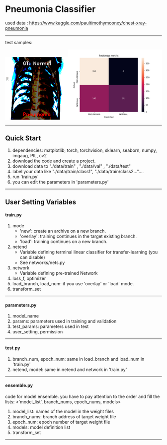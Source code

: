 # Pneumonia Classifier

used data : https://www.kaggle.com/paultimothymooney/chest-xray-pneumonia

***

test samples:

<img src="./save/ResNet18/test/epoch_40/sample/test_epoch_40_[NORMAL2-IM-0338-0001.jpeg].png" width="40%"><img src="./save/ResNet18/test/epoch_40/heatmap.png" width="60%">

---

## Quick Start

1. dependencies: matplotlib, torch, torchvision, sklearn, seaborn, numpy, imgaug, PIL, cv2
2. download the code and create a project.
3. download data to "./data/train" , "./data/val" , "./data/test"
4. label your data like "./data/train/class1", "./data/train/class2..."....
5. run 'train.py'
6. you can edit the parameters in 'parameters.py'

---

## User Setting Variables

#### train.py

1. mode
   * 'new': create an archive on a new branch.
   * 'overlay': training continues in the target existing branch.
   * 'load': training continues on a new branch.
2. netend
   - Variable defining terminal linear classifier for transfer-learning (you can disable)
   - See networks/nets.py
3. network
   - Variable defining pre-trained Network
4. loss_f, optimizer
5. load_branch, load_num: if you use 'overlay' or 'load' mode.
6. transform_set

---

#### parameters.py

1. model_name
2. params: parameters used in training and validation
3. test_params: parameters used in test
4. user_setting, permission

---

#### test.py

1. branch_num, epoch_num: same in load_branch and load_num in 'train.py'
2. netend, model: same in netend and network in 'train.py'

---

#### ensemble.py

code for model ensemble. you have to pay attention to the order and fill the lists: <'model_list', branch_nums, epoch_nums, models>

1. model_list: names of the model in the weight files
2. branch_nums: branch address of target weight file
3. epoch_num: epoch number of target weight file
4. models: model definition list
5. transform_set

---